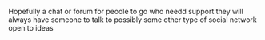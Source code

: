 Hopefully a chat or forum
for peoole to go who needd support
they will always have someone to talk to
possibly some other type of social network
open to ideas

  
